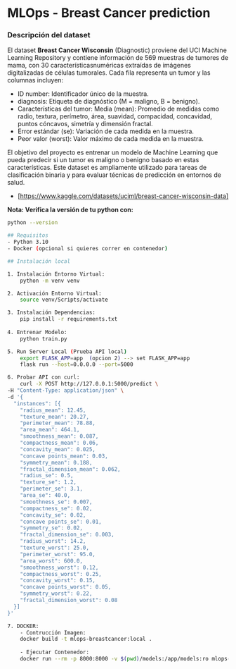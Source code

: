 # MLOps - Breast Cancer prediction

### Descripción del dataset

El dataset **Breast Cancer Wisconsin** (Diagnostic) proviene del UCI Machine Learning Repository y contiene información de 569 muestras de tumores de mama, con 30 característicasnuméricas extraídas de imágenes digitalizadas de células tumorales.
Cada fila representa un tumor y las columnas incluyen:
- ID number: Identificador único de la muestra.
- diagnosis: Etiqueta de diagnóstico (M = maligno, B = benigno).
- Características del tumor: Media (mean): Promedio de medidas como radio, textura, perímetro, área, suavidad, compacidad, concavidad, puntos cóncavos, simetría y dimensión fractal.
- Error estándar (se): Variación de cada medida en la muestra.
- Peor valor (worst): Valor máximo de cada medida en la muestra.

El objetivo del proyecto es entrenar un modelo de Machine Learning que pueda predecir si un tumor es maligno o benigno basado en estas características. Este dataset es ampliamente utilizado para tareas de clasificación binaria y para evaluar técnicas de predicción en entornos de salud.

- [https://www.kaggle.com/datasets/uciml/breast-cancer-wisconsin-data]

**Nota: Verifica la versión de tu python con:**
```bash
python --version

## Requisitos
- Python 3.10
- Docker (opcional si quieres correr en contenedor)

## Instalación local

1. Instalación Entorno Virtual: 
    python -m venv venv

2. Activación Entorno Virtual:
    source venv/Scripts/activate

3. Instalación Dependencias:
    pip install -r requirements.txt
    
4. Entrenar Modelo:
    python train.py

5. Run Server Local (Prueba API local)
    export FLASK_APP=app  (opcion 2) --> set FLASK_APP=app
    flask run --host=0.0.0.0 --port=5000

6. Probar API con curl:
    curl -X POST http://127.0.0.1:5000/predict \
-H "Content-Type: application/json" \
-d '{
  "instances": [{
    "radius_mean": 12.45,
    "texture_mean": 20.27,
    "perimeter_mean": 78.88,
    "area_mean": 464.1,
    "smoothness_mean": 0.087,
    "compactness_mean": 0.06,
    "concavity_mean": 0.025,
    "concave points_mean": 0.03,
    "symmetry_mean": 0.188,
    "fractal_dimension_mean": 0.062,
    "radius_se": 0.5,
    "texture_se": 1.2,
    "perimeter_se": 3.1,
    "area_se": 40.0,
    "smoothness_se": 0.007,
    "compactness_se": 0.02,
    "concavity_se": 0.02,
    "concave points_se": 0.01,
    "symmetry_se": 0.02,
    "fractal_dimension_se": 0.003,
    "radius_worst": 14.2,
    "texture_worst": 25.0,
    "perimeter_worst": 95.0,
    "area_worst": 600.0,
    "smoothness_worst": 0.12,
    "compactness_worst": 0.25,
    "concavity_worst": 0.15,
    "concave points_worst": 0.05,
    "symmetry_worst": 0.22,
    "fractal_dimension_worst": 0.08
  }]
}'

7. DOCKER:
    - Contrucción Imagen:
    docker build -t mlops-breastcancer:local .
    
    - Ejecutar Contenedor:
    docker run --rm -p 8000:8000 -v $(pwd)/models:/app/models:ro mlops-breastcancer:local




